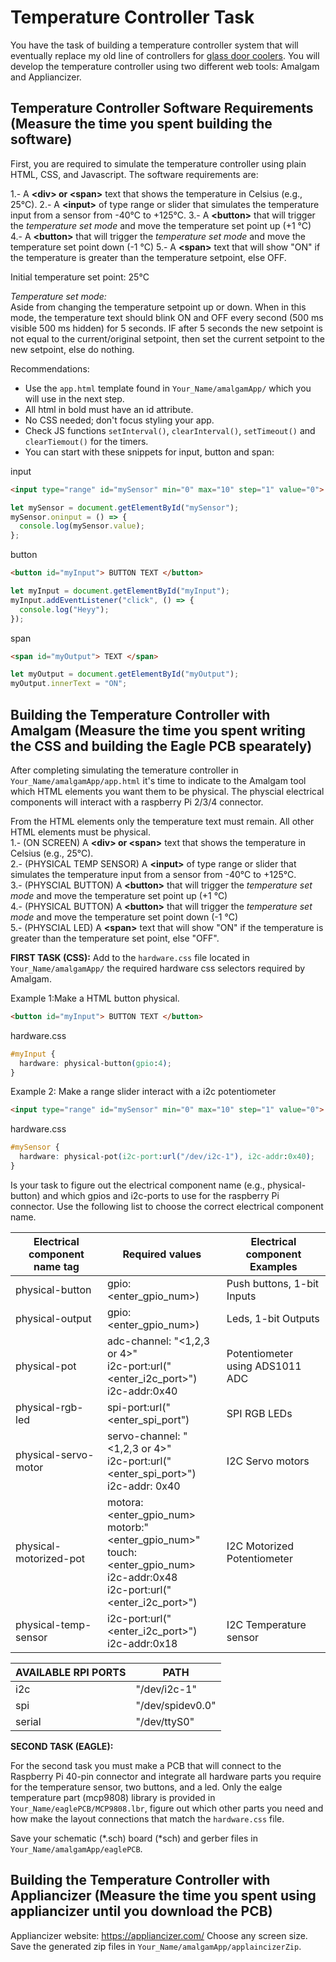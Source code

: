 # Temperature Controller Task

You have the task of building a temperature controller system that will eventually replace my old line of controllers for [glass door coolers](http://tor-rey-refrigeration.com/glass-door-coolers/). You will develop the temperature controller using two different web tools: Amalgam and Appliancizer.

## Temperature Controller Software Requirements (Measure the time you spent building the software)
First, you are required to simulate the temperature controller using plain HTML, CSS, and Javascript. The software requirements are:  

1.- A **\<div\> or \<span\>** text that shows the temperature in Celsius (e.g., 25°C).
2.- A **\<input\>** of type range or slider that simulates the temperature input from a sensor from -40°C to +125°C.
3.- A **\<button\>** that will trigger the *temperature set mode* and move the temperature set point up (+1 °C)
4.- A **\<button\>** that will trigger the *temperature set mode* and move the temperature set point down (-1 °C)
5.- A **\<span\>** text that will show "ON" if the temperature is greater than the temperature setpoint, else OFF.
    
Initial temperature set point: 25°C  

*Temperature set mode:*  
Aside from changing the temperature setpoint up or down. When in this mode, the temperature text should blink ON and OFF every second (500 ms visible 500 ms hidden) for 5 seconds. IF after 5 seconds the new setpoint is not equal to the current/original setpoint, then set the current setpoint to the new setpoint, else do nothing.   

Recommendations:   
- Use the ```app.html``` template found in ```Your_Name/amalgamApp/``` which you will use in the next step. 
- All html in bold must have an id attribute.
- No CSS needed; don't focus styling your app.
- Check JS functions ```setInterval()```, ```clearInterval()```, ```setTimeout()``` and ```clearTiemout()``` for the timers.
- You can start with these snippets for input, button and span:   
    
    
input
```html
<input type="range" id="mySensor" min="0" max="10" step="1" value="0">
```
```js
let mySensor = document.getElementById("mySensor");
mySensor.oninput = () => {
  console.log(mySensor.value);
};
```
button
```html
<button id="myInput"> BUTTON TEXT </button>
```
```js
let myInput = document.getElementById("myInput");
myInput.addEventListener("click", () => {
  console.log("Heyy");
});
```
span
```html 
<span id="myOutput"> TEXT </span>
```
```js
let myOutput = document.getElementById("myOutput");
myOutput.innerText = "ON";
```


## Building the Temperature Controller with Amalgam (Measure the time you spent writing the CSS and building the Eagle PCB spearately)

After completing simulating the temerature controller in ```Your_Name/amalgamApp/app.html``` it's time to indicate to the Amalgam tool which HTML elements you want them to be physical. The physcial electrical components will interact with a raspberry Pi 2/3/4 connector. 

From the HTML elements only the temperature text must remain. All other HTML elements must be physical.   
1.- (ON SCREEN) A __\<div\> or \<span\>__ text that shows the temperature in Celsius (e.g., 25°C).   
2.- (PHYSICAL TEMP SENSOR) A __\<input\>__ of type range or slider that simulates the temperature input from a sensor from -40°C to +125°C.    
3.- (PHYSCIAL BUTTON) A __\<button\>__ that will trigger the _temperature set mode_ and move the temperature set point up (+1 °C)    
4.- (PHYSICAL BUTTON) A __\<button\>__ that will trigger the _temperature set mode_ and move the temperature set point down (-1 °C)   
5.- (PHYSCIAL LED) A __\<span\>__ text that will show "ON" if the temperature is greater than the temperature set point, else "OFF". 


**FIRST TASK (CSS):** Add to the ```hardware.css``` file located in ```Your_Name/amalgamApp/``` the required hardware css selectors required by Amalgam.   
    
Example 1:Make a HTML button physical. 
```html
<button id="myInput"> BUTTON TEXT </button>
```
hardware.css
```css
#myInput {
  hardware: physical-button(gpio:4);
}
```

Example 2: Make a range slider interact with a i2c potentiometer
```html
<input type="range" id="mySensor" min="0" max="10" step="1" value="0">
```
hardware.css
```css
#mySensor {
  hardware: physical-pot(i2c-port:url("/dev/i2c-1"), i2c-addr:0x40);
}
```

Is your task to figure out the electrical component name (e.g., physical-button) and which gpios and i2c-ports to use for the raspberry Pi connector. Use the following list to choose the correct electrical component name.

| Electrical component name tag | Required values                                                                                                        | Electrical component Examples   |
|---------------------------|------------------------------------------------------------------------------------------------------------------------|---------------------------------|
| physical-button           | gpio:<enter_gpio_num>)                                                                                     | Push buttons, 1-bit Inputs      |
| physical-output           | gpio:<enter_gpio_num>)                                                                                     | Leds, 1-bit Outputs             |
| physical-pot              | adc-channel: "<1,2,3 or 4>" <br> i2c-port:url("<enter_i2c_port>") <br> i2c-addr:0x40                                                                         | Potentiometer using ADS1011 ADC |
| physical-rgb-led          | spi-port:url("<enter_spi_port")                                                                                        | SPI RGB LEDs                    |
| physical-servo-motor      | servo-channel: "<1,2,3 or 4>" <br> i2c-port:url("<enter_spi_port>") <br> i2c-addr: 0x40                                          | I2C Servo motors                |
| physical-motorized-pot    | motora:<enter_gpio_num> <br> motorb:"<enter_gpio_num>" <br> touch:<enter_gpio_num> <br> i2c-addr:0x48 <br> i2c-port:url("<enter_i2c_port>") | I2C Motorized Potentiometer     |
| physical-temp-sensor      | i2c-port:url("<enter_i2c_port>") <br> i2c-addr:0x18                                                                         | I2C Temperature sensor          |


| AVAILABLE RPI PORTS | PATH  |
| ----------| ----------------|
| i2c       | "/dev/i2c-1"    |
| spi       | "/dev/spidev0.0"|
| serial    | "/dev/ttyS0"    |


**SECOND TASK (EAGLE):** 

For the second task you must make a PCB that will connect to the Raspberry Pi 40-pin connector and integrate all hardware parts you require for the temperature sensor, two buttons, and a led. Only the ealge temperature part (mcp9808) library is provided in ```Your_Name/eaglePCB/MCP9808.lbr```, figure out which other parts you need and how make the layout connections that match the ```hardware.css``` file.    

Save your schematic (\*.sch) board (\*sch) and gerber files in ```Your_Name/amalgamApp/eaglePCB```. 


## Building the Temperature Controller with Appliancizer (Measure the time you spent using appliancizer until you download the PCB)

Appliancizer website: https://appliancizer.com/ 
Choose any screen size.   
Save the generated zip files in ```Your_Name/amalgamApp/applaincizerZip```. 
